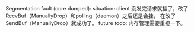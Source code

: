 Segmentation fault (core dumped):
    situation: client 没发完请求就挂了，改了RecvBuf（ManuallyDrop）和polling（daemon）之后还是会挂，
           在改了SendBuf（ManuallyDrop）就成功了。
    future todo: 内存管理需要重视一下。